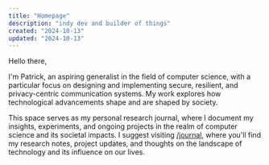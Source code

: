 ```yaml
---
title: "Homepage"
description: "indy dev and builder of things"
created: "2024-10-13"
updated: "2024-10-13"
---
```

Hello there,

I'm Patrick, an aspiring generalist in the field of computer science, with a particular focus on designing and implementing secure, resilient, and privacy-centric communication systems. My work explores how technological advancements shape and are shaped by society.

This space serves as my personal research journal, where I document my insights, experiments, and ongoing projects in the realm of computer science and its societal impacts. I suggest visiting [/journal](/journal), where you'll find my research notes, project updates, and thoughts on the landscape of technology and its influence on our lives.
